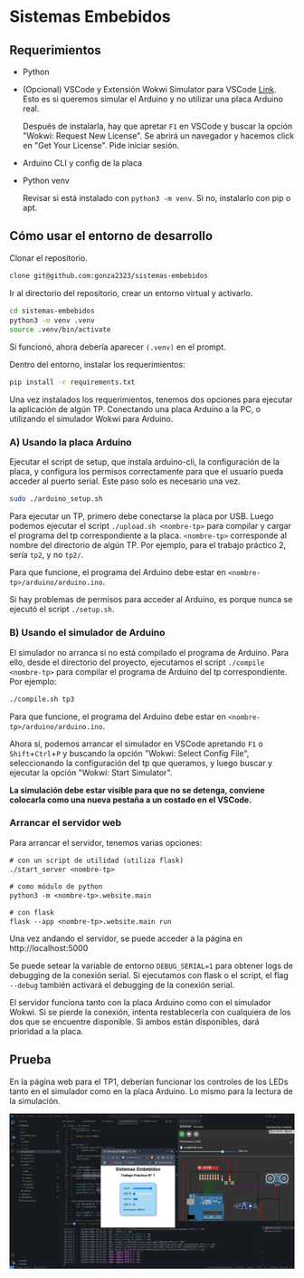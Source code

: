 # Sistemas Embebidos

## Requerimientos

- Python

- (Opcional) VSCode y Extensión Wokwi Simulator para VSCode [Link](https://marketplace.visualstudio.com/items?itemName=wokwi.wokwi-vscode). Esto es si queremos simular el Arduino y no utilizar una placa Arduino real.
    
    Después de instalarla, hay que apretar `F1` en VSCode y buscar la opción "Wokwi: Request New License". Se abrirá un navegador y hacemos click en "Get Your License". Pide iniciar sesión.

- Arduino CLI y config de la placa

- Python venv

    Revisar si está instalado con `python3 -m venv`. Si no, instalarlo con pip o apt.


## Cómo usar el entorno de desarrollo

Clonar el repositorio.

```bash
clone git@github.com:gonza2323/sistemas-embebidos
```

Ir al directorio del repositorio, crear un entorno virtual y activarlo.

```bash
cd sistemas-embebidos
python3 -m venv .venv
source .venv/bin/activate
```

Si funcionó, ahora debería aparecer `(.venv)` en el prompt.

Dentro del entorno, instalar los requerimientos:

```bash
pip install -r requirements.txt
```

Una vez instalados los requerimientos, tenemos dos opciones para ejecutar la aplicación de algún TP. Conectando una placa Arduino a la PC, o utilizando el simulador Wokwi para Arduino.


### A) Usando la placa Arduino

Ejecutar el script de setup, que instala arduino-cli, la configuración de la placa, y configura los permisos correctamente para que el usuario pueda acceder al puerto serial. Este paso solo es necesario una vez.

```bash
sudo ./arduino_setup.sh
```

Para ejecutar un TP, primero debe conectarse la placa por USB. Luego podemos ejecutar el script `./upload.sh <nombre-tp>` para compilar y cargar el programa del tp correspondiente a la placa. `<nombre-tp>` corresponde al nombre del directorio de algún TP. Por ejemplo, para el trabajo práctico 2, sería `tp2`, y no `tp2/`.

Para que funcione, el programa del Arduino debe estar en `<nombre-tp>/arduino/arduino.ino`.

Si hay problemas de permisos para acceder al Arduino, es porque nunca se ejecutó el script `./setup.sh`.


### B) Usando el simulador de Arduino

El simulador no arranca si no está compilado el programa de Arduino. Para ello, desde el directorio del proyecto, ejecutamos el script `./compile <nombre-tp>` para compilar el programa de Arduino del tp correspondiente. Por ejemplo:

```bash
./compile.sh tp3
```

Para que funcione, el programa del Arduino debe estar en `<nombre-tp>/arduino/arduino.ino`.

Ahora sí, podemos arrancar el simulador en VSCode apretando `F1` o `Shift`+`Ctrl`+`P` y buscando la opción "Wokwi: Select Config File", seleccionando la configuración del tp que queramos, y luego buscar y ejecutar la opción "Wokwi: Start Simulator".

**La simulación debe estar visible para que no se detenga, conviene colocarla como una nueva pestaña a un costado en el VSCode.**


### Arrancar el servidor web

Para arrancar el servidor, tenemos varias opciones:

```
# con un script de utilidad (utiliza flask)
./start_server <nombre-tp>
```

```
# como módulo de python
python3 -m <nombre-tp>.website.main
```

```
# con flask
flask --app <nombre-tp>.website.main run
```

Una vez andando el servidor, se puede acceder a la página en http://localhost:5000

Se puede setear la variable de entorno `DEBUG_SERIAL=1` para obtener logs de debugging de la conexión serial. Si ejecutamos con flask o el script, el flag `--debug` también activará el debugging de la conexión serial.

El servidor funciona tanto con la placa Arduino como con el simulador Wokwi. Si se pierde la conexión, intenta restablecerla con cualquiera de los dos que se encuentre disponible. Si ambos están disponibles, dará prioridad a la placa.

## Prueba

En la página web para el TP1, deberían funcionar los controles de los LEDs tanto en el simulador como en la placa Arduino. Lo mismo para la lectura de la simulación.

![screenshot del entorno](./img/screenshot.png)
